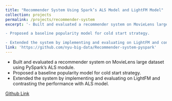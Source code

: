 ```yaml
---
title: "Recommender System Using Spark’s ALS Model and LightFM Model"
collection: projects
permalink: /projects/recommender-system
excerpt: '- Built and evaluated a recommender system on MovieLens large dataset using PySpark’s ALS module.

- Proposed a baseline popularity model for cold start strategy.

- Extended the system by implementing and evaluating on LightFM and contrasting the performance with ALS model.'
link: 'https://github.com/nyu-big-data/Recommender-system-pyspark'
---
```

- Built and evaluated a recommender system on MovieLens large dataset using PySpark’s ALS module.
- Proposed a baseline popularity model for cold start strategy.
- Extended the system by implementing and evaluating on LightFM and contrasting the performance with ALS model.

[Github Link](https://github.com/nyu-big-data/Recommender-system-pyspark)